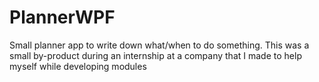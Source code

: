 # PlannerWPF

Small planner app to write down what/when to do something. This was a small by-product during an internship at a company that I made to help myself while developing modules

